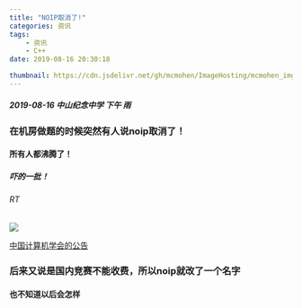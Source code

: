```yaml
---
title: "NOIP取消了!"
categories: 资讯
tags: 
	- 资讯
	- C++
date: 2019-08-16 20:30:18

thumbnail: https://cdn.jsdelivr.net/gh/mcmohen/ImageHosting/mcmohen_img喇叭2.jpg
---
```


##### 2019-08-16   中山纪念中学   下午   雨

<!-- more -->

### 在机房做题的时候突然有人说noip取消了！

#### 所有人都沸腾了！

##### 吓的一批！

###### RT

![](https://cdn.jsdelivr.net/gh/mcmohen/ImageHosting/mcmohen_img/捕获.PNG)

[中国计算机学会的公告](https://www.ccf.org.cn/c/2019-08-16/668158.shtml)

### 后来又说是国内竞赛不能收费，所以noip就改了一个名字

#### 也不知道以后会怎样


